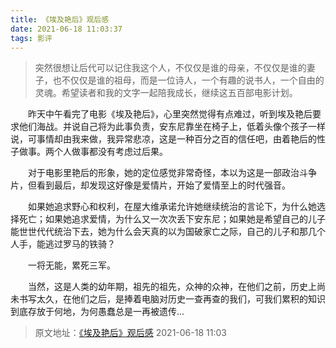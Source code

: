 ```yaml
---
title: 《埃及艳后》观后感
date: 2021-06-18 11:03:37
tags: 影评
---
```


> 突然很想让后代可以记住我这个人，不仅仅是谁的母亲，不仅仅是谁的妻子，也不仅仅是谁的祖母，而是一位诗人，一个有趣的说书人，一个自由的灵魂。希望读者和我的文字一起陪我成长，继续这五百部电影计划。 

&emsp;&emsp;昨天中午看完了电影《埃及艳后》，心里突然觉得有点难过，听到埃及艳后要求他们海战。并说自己将为此事负责，安东尼靠坐在椅子上，低着头像个孩子一样说，可事情却由我来做，我异常悲凉，这是一种百分之百的信任吧，由着艳后的性子做事。两个人做事都没有考虑过后果。
<!-- more -->

&emsp;&emsp;对于电影里艳后的形象，她的定位感觉非常奇怪，本以为这是一部政治斗争片，但看到最后，却发现这好像是爱情片，开始了爱情至上的时代强音。

&emsp;&emsp;如果她追求野心和权利，在屋大维承诺允许她继续统治的言论下，为什么她选择死亡；如果她追求爱情，为什么又一次次丢下安东尼；如果她是希望自己的儿子能世世代代统治下去，她为什么会天真的以为国破家亡之际，自己的儿子和那几个人手，能逃过罗马的铁骑？

&emsp;&emsp;一将无能，累死三军。

&emsp;&emsp;当然，这是人类的幼年期，祖先的祖先，众神的众神，在他们之前，历史上尚未书写太久，在他们之后，是捧着电脑对历史一查再查的我们，可我们累积的知识到底存放于何地，为何愚蠢总是一再被遗传... 

> 原文地址：[《埃及艳后》观后感](https://www.bilibili.com/read/cv11777912) 2021-06-18 11:03

